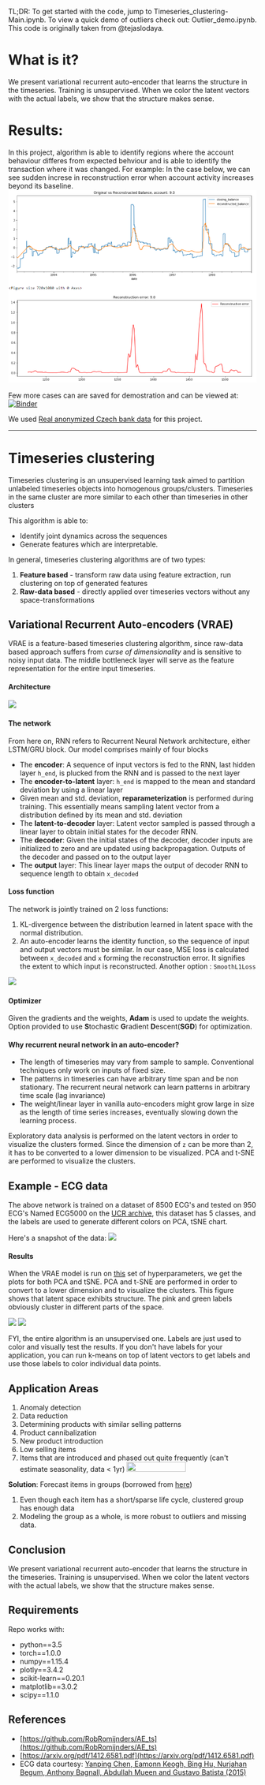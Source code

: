 TL;DR: To get started with the code, jump to Timeseries_clustering-Main.ipynb. To view a quick demo of outliers check out: Outlier_demo.ipynb.
This code is originally taken from @tejaslodaya.

#  What is it?
We present variational recurrent auto-encoder that learns the structure in the timeseries. Training is unsupervised. When we color the latent vectors with the actual labels, we show that the structure makes sense.

# Results:
In this project, algorithm is able to identify regions where the account behaviour differes from expected behviour and is able to identify the transaction where it was changed.
For example: In the case below, we can see sudden increse in reconstruction error when account activity increases beyond its baseline.
![](./images/outlier.png)

Few more cases can are saved for demostration and can be viewed at: [![Binder](https://mybinder.org/badge_logo.svg)](https://mybinder.org/v2/gh/abhmalik/timeseries-clustering-vae/master)

We used [Real anonymized Czech bank data](https://data.world/lpetrocelli/czech-financial-dataset-real-anonymized-transactions) for this project.
____

# Timeseries clustering

Timeseries clustering is an unsupervised learning task aimed to partition unlabeled timeseries objects into homogenous groups/clusters. Timeseries in the same cluster are more similar to each other than timeseries in other clusters

This algorithm is able to:

* Identify joint dynamics across the sequences
* Generate features which are interpretable.

In general, timeseries clustering algorithms are of two types:

1. **Feature based** - transform raw data using feature extraction, run clustering on top of generated features
2. **Raw-data based** - directly applied over timeseries vectors without any space-transformations

## Variational Recurrent Auto-encoders (VRAE)

VRAE is a feature-based timeseries clustering algorithm, since raw-data based approach suffers from *curse of dimensionality* and is sensitive to noisy input data. The middle bottleneck layer will serve as the feature representation for the entire input timeseries.

#### Architecture

<img src='https://raw.githubusercontent.com/tejaslodaya/timeseries-clustering-vae/master/images/architecture.png'>

#### The network
From here on, RNN refers to Recurrent Neural Network architecture, either LSTM/GRU block. Our model comprises mainly of four blocks

* The **encoder**: A sequence of input vectors is fed to the RNN, last hidden layer `h_end`, is plucked from the RNN and is passed to the next layer
* The **encoder-to-latent** layer: `h_end` is mapped to the mean and standard deviation by using a linear layer
* Given mean and std. deviation, **reparameterization** is performed during training. This essentially means sampling latent vector from a distribution defined by its mean and std. deviation
* The **latent-to-decoder** layer: Latent vector sampled is passed through a linear layer to obtain initial states for the decoder RNN.
* The **decoder**: Given the initial states of the decoder, decoder inputs are initialized to zero and are updated using backpropagation. Outputs of the decoder and passed on to the output layer
* The **output** layer: This linear layer maps the output of decoder RNN to sequence length to obtain `x_decoded`

#### Loss function
The network is jointly trained on 2 loss functions:

1. KL-divergence between the distribution learned in latent space with the normal distribution. 
2. An auto-encoder learns the identity function, so the sequence of input and output vectors must be similar. In our case, MSE loss is calculated between `x_decoded` and `x` forming the reconstruction error. It signifies the extent to which input is reconstructed. Another option :  `SmoothL1Loss`

<img src='https://raw.githubusercontent.com/tejaslodaya/timeseries-clustering-vae/master/images/math.png' >

#### Optimizer
Given the gradients and the weights, **Adam** is used to update the weights. Option provided to use **S**tochastic **G**radient **D**escent(**SGD**) for optimization.


#### Why recurrent neural network in an auto-encoder?

* The length of timeseries may vary from sample to sample. Conventional techniques only work on inputs of fixed size.
* The patterns in timeseries can have arbitrary time span and be non stationary. The recurrent neural network can learn patterns in arbitrary time scale (lag invariance)
* The weight/linear layer in vanilla auto-encoders might grow large in size as the length of time series increases, eventually slowing down the learning process.

Exploratory data analysis is performed on the latent vectors in order to visualize the clusters formed. Since the dimension of `z` can be more than 2, it has to be converted to a lower dimension to be visualized. PCA and t-SNE are performed to visualize the clusters.


## Example - ECG data

The above network is trained on a dataset of 8500 ECG's and tested on 950 ECG's Named ECG5000 on the [UCR archive](http://www.cs.ucr.edu/~eamonn/time_series_data/), this dataset has 5 classes, and the labels are used to generate different colors on PCA, tSNE chart.

Here's a snapshot of the data:
<img src="https://raw.githubusercontent.com/tejaslodaya/timeseries-clustering-vae/master/images/data_examples.png">


#### Results
When the VRAE model is run on [this](https://raw.githubusercontent.com/tejaslodaya/timeseries-clustering-vae/master/hp.txt) set of hyperparameters, we get the plots for both PCA and tSNE. PCA and t-SNE are performed in order to convert to a lower dimension and to visualize the clusters. This figure shows that latent space exhibits structure. The pink and green labels obviously cluster in different parts of the space.

<img src = 'https://raw.githubusercontent.com/tejaslodaya/timeseries-clustering-vae/master/images/pca.png'>

<img src = 'https://raw.githubusercontent.com/tejaslodaya/timeseries-clustering-vae/master/images/tsne.png'> 

FYI, the entire algorithm is an unsupervised one. Labels are just used to color and visually test the results. If you don't have labels for your application, you can run k-means on top of latent vectors to get labels and use those labels to color individual data points.


## Application Areas

1. Anomaly detection
2. Data reduction
3. Determining products with similar selling patterns
4. Product cannibalization
5. New product introduction
6. Low selling items
7. Items that are introduced and phased out quite frequently (can't estimate seasonality, data < 1yr)
	<img src = "https://raw.githubusercontent.com/tejaslodaya/timeseries-clustering-vae/master/images/less_data.png" height="50%" width="50%">

**Solution**: Forecast items in groups (borrowed from [here](http://www.cs.utexas.edu/~inderjit/public_papers/clustering_timeseries_icde14.pdf))
1. Even though each item has a short/sparse life cycle, clustered group has enough data
2. Modeling the group as a whole, is more robust to outliers and missing data.


## Conclusion

We present variational recurrent auto-encoder that learns the structure in the timeseries. Training is unsupervised. When we color the latent vectors with the actual labels, we show that the structure makes sense.

## Requirements

Repo works with:

* python==3.5
* torch==1.0.0
* numpy==1.15.4
* plotly==3.4.2
* scikit-learn==0.20.1
* matplotlib==3.0.2
* scipy==1.1.0

## References

* [https://github.com/RobRomijnders/AE_ts](https://github.com/RobRomijnders/AE_ts)
* [https://arxiv.org/pdf/1412.6581.pdf](https://arxiv.org/pdf/1412.6581.pdf)
* ECG data courtesy: [Yanping Chen, Eamonn Keogh, Bing Hu, Nurjahan Begum, Anthony Bagnall, Abdullah Mueen and Gustavo Batista (2015)](http://www.cs.ucr.edu/~eamonn/time_series_data/)
